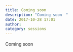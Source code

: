 ```yaml
---
title: Coming soon　
description: "Coming soon　"
date: 2017-10-28 17:01
author: 
category: sessions
---
```

Coming soon　
